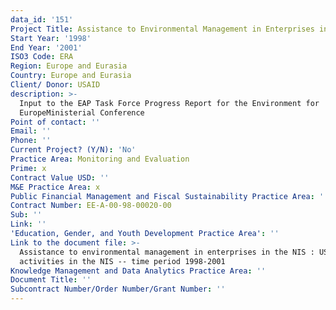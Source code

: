 ```yaml
---
data_id: '151'
Project Title: Assistance to Environmental Management in Enterprises in the NIS
Start Year: '1998'
End Year: '2001'
ISO3 Code: ERA
Region: Europe and Eurasia
Country: Europe and Eurasia
Client/ Donor: USAID
description: >-
  Input to the EAP Task Force Progress Report for the Environment for
  EuropeMinisterial Conference
Point of contact: ''
Email: ''
Phone: ''
Current Project? (Y/N): 'No'
Practice Area: Monitoring and Evaluation
Prime: x
Contract Value USD: ''
M&E Practice Area: x
Public Financial Management and Fiscal Sustainability Practice Area: ''
Contract Number: EE-A-00-98-00020-00
Sub: ''
Link: ''
'Education, Gender, and Youth Development Practice Area': ''
Link to the document file: >-
  Assistance to environmental management in enterprises in the NIS : USAID
  activities in the NIS -- time period 1998-2001
Knowledge Management and Data Analytics Practice Area: ''
Document Title: ''
Subcontract Number/Order Number/Grant Number: ''
---
```

